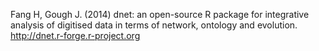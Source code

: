 Fang H, Gough J. (2014) dnet: an open-source R package for integrative analysis of digitised data in terms of network, ontology and evolution. http://dnet.r-forge.r-project.org
